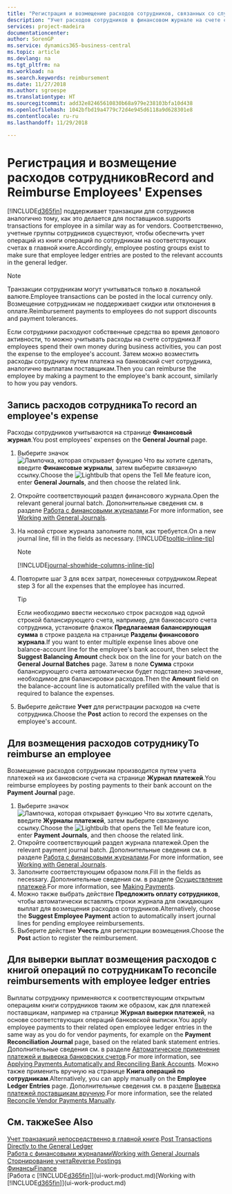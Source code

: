 ```yaml
---
title: "Регистрация и возмещение расходов сотрудников, связанных со служебной деятельностью | Microsoft Docs"
description: "Учет расходов сотрудников в финансовом журнале на счете сотрудника и последующий учет платежа на банковский счет сотрудника для возмещения расходов, связанных со служебной деятельностью."
services: project-madeira
documentationcenter: 
author: SorenGP
ms.service: dynamics365-business-central
ms.topic: article
ms.devlang: na
ms.tgt_pltfrm: na
ms.workload: na
ms.search.keywords: reimbursement
ms.date: 11/27/2018
ms.author: sgroespe
ms.translationtype: HT
ms.sourcegitcommit: add32e82465610830b68a979e238103bfa10d438
ms.openlocfilehash: 1042bfbd19a4779c72d4e945d6118a9d628301e8
ms.contentlocale: ru-ru
ms.lasthandoff: 11/29/2018

---
```

# <a name="record-and-reimburse-employees-expenses"></a><span data-ttu-id="69264-103">Регистрация и возмещение расходов сотрудников</span><span class="sxs-lookup"><span data-stu-id="69264-103">Record and Reimburse Employees' Expenses</span></span>
[!INCLUDE[d365fin](includes/d365fin_md.md)] <span data-ttu-id="69264-104">поддерживает транзакции для сотрудников аналогично тому, как это делается для поставщиков.</span><span class="sxs-lookup"><span data-stu-id="69264-104">supports transactions for employee in a similar way as for vendors.</span></span> <span data-ttu-id="69264-105">Соответственно, учетные группы сотрудников существуют, чтобы обеспечить учет операций из книги операций по сотрудникам на соответствующих счетах в главной книге.</span><span class="sxs-lookup"><span data-stu-id="69264-105">Accordingly, employee posting groups exist to make sure that employee ledger entries are posted to the relevant accounts in the general ledger.</span></span>

> [!NOTE]  
> <span data-ttu-id="69264-106">Транзакции сотрудникам могут учитываться только в локальной валюте.</span><span class="sxs-lookup"><span data-stu-id="69264-106">Employee transactions can be posted in the local currency only.</span></span> <span data-ttu-id="69264-107">Возмещение сотрудникам не поддерживает скидки или отклонения в оплате.</span><span class="sxs-lookup"><span data-stu-id="69264-107">Reimbursement payments to employees do not support discounts and payment tolerances.</span></span>

<span data-ttu-id="69264-108">Если сотрудники расходуют собственные средства во время делового активности, то можно учитывать расходы на счете сотрудника.</span><span class="sxs-lookup"><span data-stu-id="69264-108">If employees spend their own money during business activities, you can post the expense to the employee's account.</span></span> <span data-ttu-id="69264-109">Затем можно возместить расходы сотруднику путем платежа на банковский счет сотрудника, аналогично выплатам поставщикам.</span><span class="sxs-lookup"><span data-stu-id="69264-109">Then you can reimburse the employee by making a payment to the employee's bank account, similarly to how you pay vendors.</span></span>

## <a name="to-record-an-employees-expense"></a><span data-ttu-id="69264-110">Запись расходов сотрудника</span><span class="sxs-lookup"><span data-stu-id="69264-110">To record an employee's expense</span></span>
<span data-ttu-id="69264-111">Расходы сотрудников учитываются на странице **Финансовый журнал**.</span><span class="sxs-lookup"><span data-stu-id="69264-111">You post employees' expenses on the **General Journal** page.</span></span>
1. <span data-ttu-id="69264-112">Выберите значок ![Лампочка, которая открывает функцию Что вы хотите сделать](media/ui-search/search_small.png "Что вы хотите сделать"), введите **Финансовые журналы**, затем выберите связанную ссылку.</span><span class="sxs-lookup"><span data-stu-id="69264-112">Choose the ![Lightbulb that opens the Tell Me feature](media/ui-search/search_small.png "Tell me what you want to do") icon, enter **General Journals**, and then choose the related link.</span></span>
2. <span data-ttu-id="69264-113">Откройте соответствующий раздел финансового журнала.</span><span class="sxs-lookup"><span data-stu-id="69264-113">Open the relevant general journal batch.</span></span> <span data-ttu-id="69264-114">Дополнительные сведения см. в разделе [Работа с финансовыми журналами](ui-work-general-journals.md).</span><span class="sxs-lookup"><span data-stu-id="69264-114">For more information, see [Working with General Journals](ui-work-general-journals.md).</span></span>
3. <span data-ttu-id="69264-115">На новой строке журнала заполните поля, как требуется.</span><span class="sxs-lookup"><span data-stu-id="69264-115">On a new journal line, fill in the fields as necessary.</span></span> [!INCLUDE[tooltip-inline-tip](includes/tooltip-inline-tip_md.md)]    

    > [!NOTE]
    > [!INCLUDE[journal-showhide-columns-inline-tip](includes/journal-showhide-columns-inline-tip.md)]
4. <span data-ttu-id="69264-116">Повторите шаг 3 для всех затрат, понесенных сотрудником.</span><span class="sxs-lookup"><span data-stu-id="69264-116">Repeat step 3 for all the expenses that the employee has incurred.</span></span>

    > [!TIP]  
    > <span data-ttu-id="69264-117">Если необходимо ввести несколько строк расходов над одной строкой балансирующего счета, например, для банковского счета сотрудника, установите флажок **Предлагаемая балансирующая сумма** в строке раздела на странице **Разделы финансового журнала**.</span><span class="sxs-lookup"><span data-stu-id="69264-117">If you want to enter multiple expense lines above one balance-account line for the employee's bank account, then select the **Suggest Balancing Amount** check box on the line for your batch on the **General Journal Batches** page.</span></span> <span data-ttu-id="69264-118">Затем в поле **Сумма** строки балансирующего счета автоматически будет подставлено значение, необходимое для балансировки расходов.</span><span class="sxs-lookup"><span data-stu-id="69264-118">Then the **Amount** field on the balance-account line is automatically prefilled with the value that is required to balance the expenses.</span></span>
5. <span data-ttu-id="69264-119">Выберите действие **Учет** для регистрации расходов на счете сотрудника.</span><span class="sxs-lookup"><span data-stu-id="69264-119">Choose the **Post** action to record the expenses on the employee's account.</span></span>

## <a name="to-reimburse-an-employee"></a><span data-ttu-id="69264-120">Для возмещения расходов сотруднику</span><span class="sxs-lookup"><span data-stu-id="69264-120">To reimburse an employee</span></span>
<span data-ttu-id="69264-121">Возмещение расходов сотрудникам производится путем учета платежей на их банковские счета на странице **Журнал платежей**.</span><span class="sxs-lookup"><span data-stu-id="69264-121">You reimburse employees by posting payments to their bank account on the **Payment Journal** page.</span></span>
1. <span data-ttu-id="69264-122">Выберите значок ![Лампочка, которая открывает функцию Что вы хотите сделать](media/ui-search/search_small.png "Что вы хотите сделать"), введите **Журналы платежей**, затем выберите связанную ссылку.</span><span class="sxs-lookup"><span data-stu-id="69264-122">Choose the ![Lightbulb that opens the Tell Me feature](media/ui-search/search_small.png "Tell me what you want to do") icon, enter **Payment Journals**, and then choose the related link.</span></span>
2. <span data-ttu-id="69264-123">Откройте соответствующий раздел журнала платежей.</span><span class="sxs-lookup"><span data-stu-id="69264-123">Open the relevant payment journal batch.</span></span> <span data-ttu-id="69264-124">Дополнительные сведения см. в разделе [Работа с финансовыми журналами](ui-work-general-journals.md).</span><span class="sxs-lookup"><span data-stu-id="69264-124">For more information, see [Working with General Journals](ui-work-general-journals.md).</span></span>
3. <span data-ttu-id="69264-125">Заполните соответствующим образом поля.</span><span class="sxs-lookup"><span data-stu-id="69264-125">Fill in the fields as necessary.</span></span> <span data-ttu-id="69264-126">Дополнительные сведения см. в разделе [Осуществление платежей](payables-make-payments.md).</span><span class="sxs-lookup"><span data-stu-id="69264-126">For more information, see [Making Payments](payables-make-payments.md).</span></span>
4. <span data-ttu-id="69264-127">Можно также выбрать действие **Предложить оплату сотрудников**, чтобы автоматически вставлять строки журнала для ожидающих выплат для возмещения расходов сотрудников.</span><span class="sxs-lookup"><span data-stu-id="69264-127">Alternatively, choose the **Suggest Employee Payment** action to automatically insert journal lines for pending employee reimbursements.</span></span>
5. <span data-ttu-id="69264-128">Выберите действие **Учесть** для регистрации возмещения.</span><span class="sxs-lookup"><span data-stu-id="69264-128">Choose the **Post** action to register the reimbursement.</span></span>  

## <a name="to-reconcile-reimbursements-with-employee-ledger-entries"></a><span data-ttu-id="69264-129">Для выверки выплат возмещения расходов с книгой операций по сотрудникам</span><span class="sxs-lookup"><span data-stu-id="69264-129">To reconcile reimbursements with employee ledger entries</span></span>
<span data-ttu-id="69264-130">Выплаты сотруднику применяются к соответствующим открытым операциям книги сотрудников таким же образом, как для платежей поставщикам, например на странице **Журнал выверки платежей**, на основе соответствующих операций банковской выписки.</span><span class="sxs-lookup"><span data-stu-id="69264-130">You apply employee payments to their related open employee ledger entries in the same way as you do for vendor payments, for example on the **Payment Reconciliation Journal** page, based on the related bank statement entries.</span></span> <span data-ttu-id="69264-131">Дополнительные сведения см. в разделе [Автоматическое применение платежей и выверка банковских счетов](receivables-apply-payments-auto-reconcile-bank-accounts.md).</span><span class="sxs-lookup"><span data-stu-id="69264-131">For more information, see [Applying Payments Automatically and Reconciling Bank Accounts](receivables-apply-payments-auto-reconcile-bank-accounts.md).</span></span> <span data-ttu-id="69264-132">Можно также применить вручную на странице **Книга операций по сотрудникам**.</span><span class="sxs-lookup"><span data-stu-id="69264-132">Alternatively, you can apply manually on the **Employee Ledger Entries** page.</span></span> <span data-ttu-id="69264-133">Дополнительные сведения см. в разделе [Выверка платежей поставщикам вручную](payables-how-apply-purchase-transactions-manually.md).</span><span class="sxs-lookup"><span data-stu-id="69264-133">For more information, see the related [Reconcile Vendor Payments Manually](payables-how-apply-purchase-transactions-manually.md).</span></span>  

## <a name="see-also"></a><span data-ttu-id="69264-134">См. также</span><span class="sxs-lookup"><span data-stu-id="69264-134">See Also</span></span>
<span data-ttu-id="69264-135">[Учет транзакций непосредственно в главной книге](finance-how-post-transactions-directly.md).</span><span class="sxs-lookup"><span data-stu-id="69264-135">[Post Transactions Directly to the General Ledger](finance-how-post-transactions-directly.md)</span></span>  
[<span data-ttu-id="69264-136">Работа с финансовыми журналами</span><span class="sxs-lookup"><span data-stu-id="69264-136">Working with General Journals</span></span>](ui-work-general-journals.md)  
[<span data-ttu-id="69264-137">Сторнирование учета</span><span class="sxs-lookup"><span data-stu-id="69264-137">Reverse Postings</span></span>](finance-how-reverse-journal-posting.md)  
[<span data-ttu-id="69264-138">Финансы</span><span class="sxs-lookup"><span data-stu-id="69264-138">Finance</span></span>](finance.md)  
<span data-ttu-id="69264-139">[Работа с [!INCLUDE[d365fin](includes/d365fin_md.md)]](ui-work-product.md)</span><span class="sxs-lookup"><span data-stu-id="69264-139">[Working with [!INCLUDE[d365fin](includes/d365fin_md.md)]](ui-work-product.md)</span></span>  

